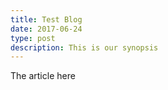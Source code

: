 ```yaml
---
title: Test Blog
date: 2017-06-24
type: post
description: This is our synopsis
---
```


The article here